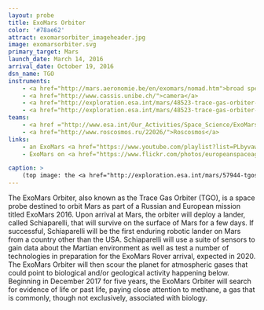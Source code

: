 ```yaml
---
layout: probe
title: ExoMars Orbiter
color: '#78ae62'
attract: exomarsorbiter_imageheader.jpg
image: exomarsorbiter.svg
primary_target: Mars
launch_date: March 14, 2016
arrival_date: October 19, 2016
dsn_name: TGO
instruments:
    - <a href="http://mars.aeronomie.be/en/exomars/nomad.htm">broad spectrum spectrometers</a>
    - <a href="http://www.cassis.unibe.ch/">camera</a>
    - <a href="http://exploration.esa.int/mars/48523-trace-gas-orbiter-instruments/?fbodylongid=2216">infrared spectrometers</a>
    - <a href="http://exploration.esa.int/mars/48523-trace-gas-orbiter-instruments/?fbodylongid=2217">neutron detector</a>
teams:
    - <a href ="http://www.esa.int/Our_Activities/Space_Science/ExoMars">ESA</a>
    - <a href="http://www.roscosmos.ru/22026/">Roscosmos</a>
links:
    - an ExoMars <a href="https://www.youtube.com/playlist?list=PLbyvawxScNbvS4TUXFpaxXwUgzZUd7Pzx">YouTube playlist</a>
    - ExoMars on <a href="https://www.flickr.com/photos/europeanspaceagency/sets/72157651339630276/">Flickr</a>

caption: >
    (top image: the <a href="http://exploration.esa.int/mars/57944-tgos-first-image-of-mars/">first image</a> of Mars taken by TGO as it was 41 million km away, ESA/Roscosmos/ExoMars/CaSSIS/UniBe)
---
```

The ExoMars Orbiter, also known as the Trace Gas Orbiter (TGO), is a space probe destined to orbit Mars as part of a Russian and European mission titled ExoMars 2016. Upon arrival at Mars, the orbiter will deploy a lander, called Schiaparelli, that will survive on the surface of Mars for a few days. If successful, Schiaparelli will be the first enduring robotic lander on Mars from a country other than the USA. Schiaparelli will use a suite of sensors to gain data about the Martian environment as well as test a number of technologies in preparation for the ExoMars Rover arrival, expected in 2020. The ExoMars Orbiter will then scour the planet for atmospheric gases that could point to biological and/or geological activity happening below. Beginning in December 2017 for five years, the ExoMars Orbiter will search for evidence of life or past life, paying close attention to methane, a gas that is commonly, though not exclusively, associated with biology.

